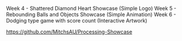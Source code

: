 

Week 4 - Shattered Diamond Heart Showcase (Simple Logo)
Week 5 - Rebounding Balls and Objects Showcase (Simple Animation)
Week 6 - Dodging type game with score count (Interactive Artwork)






https://github.com/MitchsAU/Processing-Showcase


